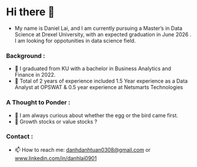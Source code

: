 # Hi there 👋
* My name is Daniel Lai, and I am currently pursuing a Master’s in Data Science at Drexel University, with an expected graduation in June 2026 . I am looking for oppotunities in data science field. 
### Background :
- 🔭 I graduated from KU with a bachelor in Business Analytics and Finance in 2022.
- 🏢 Total of 2 years of experience included 1.5 Year experience as a Data Analyst at OPSWAT & 0.5 year experience at Netsmarts Technologies 
### A Thought to Ponder : 
- 💬 I am always curious about whether the egg or the bird came first.
- 💬 Growth stocks or value stocks ? 
### Contact : 
- 📫 How to reach me: danhdanhtuan0308@gmail.com or www.linkedin.com/in/danhlai0901


